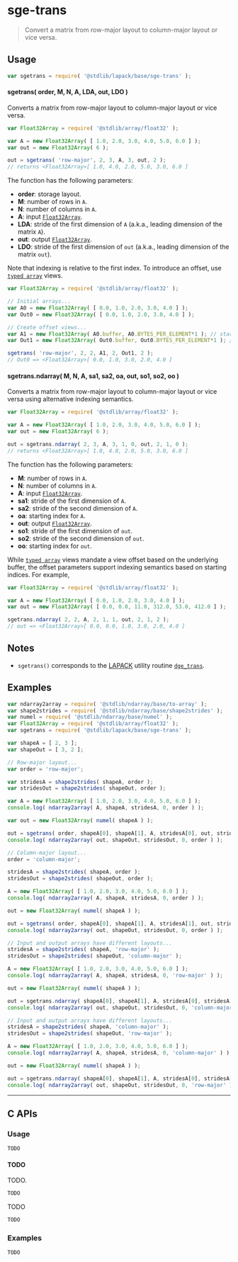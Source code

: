 <!--

@license Apache-2.0

Copyright (c) 2024 The Stdlib Authors.

Licensed under the Apache License, Version 2.0 (the "License");
you may not use this file except in compliance with the License.
You may obtain a copy of the License at

   http://www.apache.org/licenses/LICENSE-2.0

Unless required by applicable law or agreed to in writing, software
distributed under the License is distributed on an "AS IS" BASIS,
WITHOUT WARRANTIES OR CONDITIONS OF ANY KIND, either express or implied.
See the License for the specific language governing permissions and
limitations under the License.

-->

# sge-trans

> Convert a matrix from row-major layout to column-major layout or vice versa.

<section class = "usage">

## Usage

```javascript
var sgetrans = require( '@stdlib/lapack/base/sge-trans' );
```

#### sgetrans( order, M, N, A, LDA, out, LDO )

Converts a matrix from row-major layout to column-major layout or vice versa.

```javascript
var Float32Array = require( '@stdlib/array/float32' );

var A = new Float32Array( [ 1.0, 2.0, 3.0, 4.0, 5.0, 6.0 ] );
var out = new Float32Array( 6 );

out = sgetrans( 'row-major', 2, 3, A, 3, out, 2 );
// returns <Float32Array>[ 1.0, 4.0, 2.0, 5.0, 3.0, 6.0 ]
```

The function has the following parameters:

-   **order**: storage layout.
-   **M**: number of rows in `A`.
-   **N**: number of columns in `A`.
-   **A**: input [`Float32Array`][mdn-float32array].
-   **LDA**: stride of the first dimension of `A` (a.k.a., leading dimension of the matrix `A`).
-   **out**: output [`Float32Array`][mdn-float32array].
-   **LDO**: stride of the first dimension of `out` (a.k.a., leading dimension of the matrix `out`).

Note that indexing is relative to the first index. To introduce an offset, use [`typed array`][mdn-typed-array] views.

<!-- eslint-disable stdlib/capitalized-comments -->

```javascript
var Float32Array = require( '@stdlib/array/float32' );

// Initial arrays...
var A0 = new Float32Array( [ 0.0, 1.0, 2.0, 3.0, 4.0 ] );
var Out0 = new Float32Array( [ 0.0, 1.0, 2.0, 3.0, 4.0 ] );

// Create offset views...
var A1 = new Float32Array( A0.buffer, A0.BYTES_PER_ELEMENT*1 ); // start at 2nd element
var Out1 = new Float32Array( Out0.buffer, Out0.BYTES_PER_ELEMENT*1 ); // start at 2nd element

sgetrans( 'row-major', 2, 2, A1, 2, Out1, 2 );
// Out0 => <Float32Array>[ 0.0, 1.0, 3.0, 2.0, 4.0 ]
```

#### sgetrans.ndarray( M, N, A, sa1, sa2, oa, out, so1, so2, oo )

Converts a matrix from row-major layout to column-major layout or vice versa using alternative indexing semantics.

```javascript
var Float32Array = require( '@stdlib/array/float32' );

var A = new Float32Array( [ 1.0, 2.0, 3.0, 4.0, 5.0, 6.0 ] );
var out = new Float32Array( 6 );

out = sgetrans.ndarray( 2, 3, A, 3, 1, 0, out, 2, 1, 0 );
// returns <Float32Array>[ 1.0, 4.0, 2.0, 5.0, 3.0, 6.0 ]
```

The function has the following parameters:

-   **M**: number of rows in `A`.
-   **N**: number of columns in `A`.
-   **A**: input [`Float32Array`][mdn-float32array].
-   **sa1**: stride of the first dimension of `A`.
-   **sa2**: stride of the second dimension of `A`.
-   **oa**: starting index for `A`.
-   **out**: output [`Float32Array`][mdn-float32array].
-   **so1**: stride of the first dimension of `out`.
-   **so2**: stride of the second dimension of `out`.
-   **oo**: starting index for `out`.

While [`typed array`][mdn-typed-array] views mandate a view offset based on the underlying buffer, the offset parameters support indexing semantics based on starting indices. For example,

```javascript
var Float32Array = require( '@stdlib/array/float32' );

var A = new Float32Array( [ 0.0, 1.0, 2.0, 3.0, 4.0 ] );
var out = new Float32Array( [ 0.0, 0.0, 11.0, 312.0, 53.0, 412.0 ] );

sgetrans.ndarray( 2, 2, A, 2, 1, 1, out, 2, 1, 2 );
// out => <Float32Array>[ 0.0, 0.0, 1.0, 3.0, 2.0, 4.0 ]
```

</section>

<!-- /.usage -->

<section class="notes">

## Notes

-   `sgetrans()` corresponds to the [LAPACK][lapack] utility routine [`dge_trans`][lapack-sge-trans].

</section>

<!-- /.notes -->

<section class="examples">

## Examples

<!-- eslint-disable max-len -->

<!-- eslint no-undef: "error" -->

```javascript
var ndarray2array = require( '@stdlib/ndarray/base/to-array' );
var shape2strides = require( '@stdlib/ndarray/base/shape2strides' );
var numel = require( '@stdlib/ndarray/base/numel' );
var Float32Array = require( '@stdlib/array/float32' );
var sgetrans = require( '@stdlib/lapack/base/sge-trans' );

var shapeA = [ 2, 3 ];
var shapeOut = [ 3, 2 ];

// Row-major layout...
var order = 'row-major';

var stridesA = shape2strides( shapeA, order );
var stridesOut = shape2strides( shapeOut, order );

var A = new Float32Array( [ 1.0, 2.0, 3.0, 4.0, 5.0, 6.0 ] );
console.log( ndarray2array( A, shapeA, stridesA, 0, order ) );

var out = new Float32Array( numel( shapeA ) );

out = sgetrans( order, shapeA[0], shapeA[1], A, stridesA[0], out, stridesOut[0] );
console.log( ndarray2array( out, shapeOut, stridesOut, 0, order ) );

// Column-major layout...
order = 'column-major';

stridesA = shape2strides( shapeA, order );
stridesOut = shape2strides( shapeOut, order );

A = new Float32Array( [ 1.0, 2.0, 3.0, 4.0, 5.0, 6.0 ] );
console.log( ndarray2array( A, shapeA, stridesA, 0, order ) );

out = new Float32Array( numel( shapeA ) );

out = sgetrans( order, shapeA[0], shapeA[1], A, stridesA[1], out, stridesOut[1] );
console.log( ndarray2array( out, shapeOut, stridesOut, 0, order ) );

// Input and output arrays have different layouts...
stridesA = shape2strides( shapeA, 'row-major' );
stridesOut = shape2strides( shapeOut, 'column-major' );

A = new Float32Array( [ 1.0, 2.0, 3.0, 4.0, 5.0, 6.0 ] );
console.log( ndarray2array( A, shapeA, stridesA, 0, 'row-major' ) );

out = new Float32Array( numel( shapeA ) );

out = sgetrans.ndarray( shapeA[0], shapeA[1], A, stridesA[0], stridesA[1], 0, out, stridesOut[0], stridesOut[1], 0 );
console.log( ndarray2array( out, shapeOut, stridesOut, 0, 'column-major' ) );

// Input and output arrays have different layouts...
stridesA = shape2strides( shapeA, 'column-major' );
stridesOut = shape2strides( shapeOut, 'row-major' );

A = new Float32Array( [ 1.0, 2.0, 3.0, 4.0, 5.0, 6.0 ] );
console.log( ndarray2array( A, shapeA, stridesA, 0, 'column-major' ) );

out = new Float32Array( numel( shapeA ) );

out = sgetrans.ndarray( shapeA[0], shapeA[1], A, stridesA[0], stridesA[1], 0, out, stridesOut[0], stridesOut[1], 0 );
console.log( ndarray2array( out, shapeOut, stridesOut, 0, 'row-major' ) );
```

</section>

<!-- /.examples -->

<!-- C interface documentation. -->

* * *

<section class="c">

## C APIs

<!-- Section to include introductory text. Make sure to keep an empty line after the intro `section` element and another before the `/section` close. -->

<section class="intro">

</section>

<!-- /.intro -->

<!-- C usage documentation. -->

<section class="usage">

### Usage

```c
TODO
```

#### TODO

TODO.

```c
TODO
```

TODO

```c
TODO
```

</section>

<!-- /.usage -->

<!-- C API usage notes. Make sure to keep an empty line after the `section` element and another before the `/section` close. -->

<section class="notes">

</section>

<!-- /.notes -->

<!-- C API usage examples. -->

<section class="examples">

### Examples

```c
TODO
```

</section>

<!-- /.examples -->

</section>

<!-- /.c -->

<!-- Section for related `stdlib` packages. Do not manually edit this section, as it is automatically populated. -->

<section class="related">

</section>

<!-- /.related -->

<!-- Section for all links. Make sure to keep an empty line after the `section` element and another before the `/section` close. -->

<section class="links">

[lapack]: https://www.netlib.org/lapack/explore-html/

[lapack-sge-trans]: https://github.com/OpenMathLib/OpenBLAS/blob/develop/lapack-netlib/LAPACKE/utils/lapacke_sge_trans.c

[mdn-float32array]: https://developer.mozilla.org/en-US/docs/Web/JavaScript/Reference/Global_Objects/Float32Array

[mdn-typed-array]: https://developer.mozilla.org/en-US/docs/Web/JavaScript/Reference/Global_Objects/TypedArray

</section>

<!-- /.links -->

